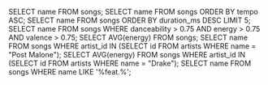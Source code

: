 SELECT name FROM songs;
SELECT name FROM songs ORDER BY tempo ASC;
SELECT name FROM songs ORDER BY duration_ms DESC LIMIT 5;
SELECT name FROM songs WHERE danceability > 0.75 AND energy > 0.75 AND valence > 0.75;
SELECT AVG(energy) FROM songs;
SELECT name FROM songs WHERE artist_id IN (SELECT id FROM artists WHERE name = "Post Malone");
SELECT AVG(energy) FROM songs WHERE artist_id IN (SELECT id FROM artists WHERE name = "Drake");
SELECT name FROM songs WHERE name LIKE '%feat.%';
